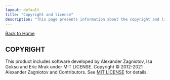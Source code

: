 ```yaml
---
layout: default
title: "Copyright and license"
description: "This page presents information about the copyright and license of the stubby4j library"
---
```


[Back to Home](../README.md#copyright)

## COPYRIGHT

This product includes software developed by Alexander Zagniotov, Isa Goksu and Eric Mrak under MIT LICENSE.
Copyright &copy; 2012-2021 Alexander Zagniotov and Contributors. See [MIT LICENSE](../LICENSE) for details.
